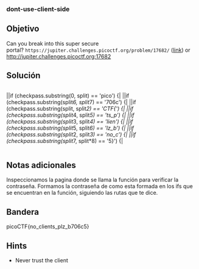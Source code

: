 ### dont-use-client-side
## Objetivo

Can you break into this super secure portal? `https://jupiter.challenges.picoctf.org/problem/17682/` ([link](https://jupiter.challenges.picoctf.org/problem/17682/)) or http://jupiter.challenges.picoctf.org:17682
## Solución
```bash
```
||if (checkpass.substring(0, split) == 'pico') {|
||if (checkpass.substring(split*6, split*7) == '706c') {|
||if (checkpass.substring(split, split*2) == 'CTF{') {|
||if (checkpass.substring(split*4, split*5) == 'ts_p') {|
||if (checkpass.substring(split*3, split*4) == 'lien') {|
||if (checkpass.substring(split*5, split*6) == 'lz_b') {|
||if (checkpass.substring(split*2, split*3) == 'no_c') {|
||if (checkpass.substring(split*7, split*8) == '5}') {|
```
```
## Notas adicionales

Inspeccionamos la pagina donde se llama la función para verificar la contraseña. Formamos la contraseña de como esta formada en los ifs que se encuentran en la función, siguiendo las rutas que te dice. 
## Bandera

picoCTF{no_clients_plz_b706c5}
## Hints

- Never trust the client